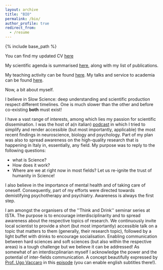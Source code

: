 ```yaml
---
layout: archive
title: "BIO"
permalink: /bio/
author_profile: true
redirect_from:
  - /resume
---
```


{% include base_path %}

You can find my updated CV [here](/files/CV.pdf)

My scientific agenda is summarised [here](/research), along with my list of publications. 

My teaching activity can be found [here](/teaching).
My talks and service to academia can be found [here](/services).

Now, a bit about myself.

I believe in Slow Science: deep understanding and scientific production respect different timelines.
One is much slower than the other and before co-existing **both** must exist!

I have a vast range of interests, among which lies my passion for scientific dissemination.
I was the host of a(n italian) [podcast](https://linktr.ee/ArmoniaPodcast) in which I tried to simplify and render accessible 
(but most importantly, applicable) the most recent findings in neuroscience, biology and psychology.
Part of my plan was also to spread awareness on the high-quality research that is happening in Italy
in, essentially, any field. 
My purpose was to reply to the following questions:
- what is Science?  
- How does it work? 
- Where are we at right now in most fields? 
Let us re-ignite the trust of humanity in Science!

I also believe in the importance of mental health and of taking care of oneself. 
Consequently, part of my efforts were directed towards demistifying psychotherapy and psychiatry. 
Awareness is always the first step.

I am amongst the organisers of the ''Think and Drink'' seminar series at ISTA. The purpose is 
to encourage interdisciplinarity and to spread awareness about the respective topics of research.
We continuously invite local scientist to provide a short (but most importantly) accessible talk
on a topic that matters to them (generally, their research topic), followed by a light buffet 
with drinks to encourage socialisation.
Enabling communication between hard sciences and soft sciences (but also within the respective areas)
is a tough challenge but we believe it can be addressed! 
As somewhat of an interdiscplinarian myself I acknowledge the power and the potential of inter-fields
communication. A concept beautifully expressed by [Prof. Ugo Vaccaro](http://intranet.di.unisa.it/~uv/)
in this [episode](https://www.youtube.com/watch?v=t7ritT7pA10&ab_channel=IlPodcastArmonia) (you can 
enable english subtitles there!).




